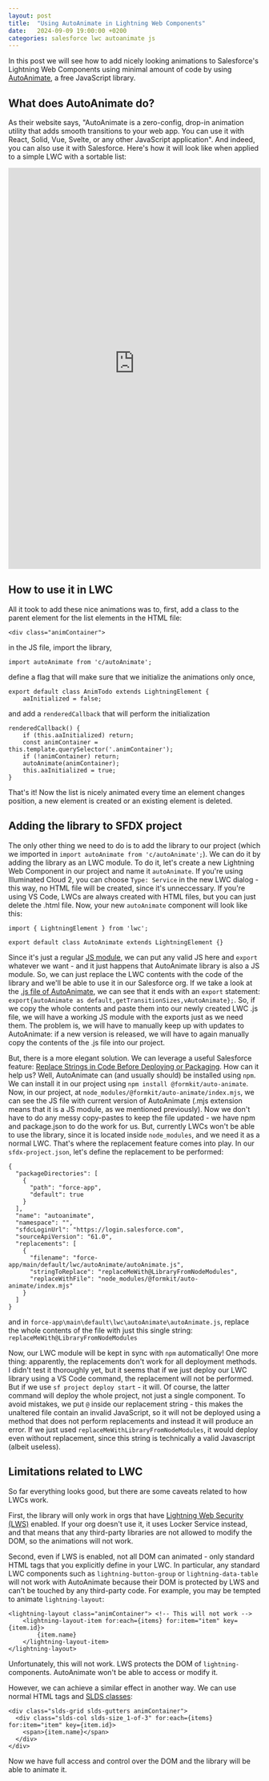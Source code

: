 ```yaml
---
layout: post
title:  "Using AutoAnimate in Lightning Web Components"
date:   2024-09-09 19:00:00 +0200
categories: salesforce lwc autoanimate js
---
```

In this post we will see how to add nicely looking animations to Salesforce's Lightning Web Components using minimal amount of code by using [AutoAnimate](https://autoanimate.style/), a free JavaScript library.

## What does AutoAnimate do?

As their website says, "AutoAnimate is a zero-config, drop-in animation utility that adds smooth transitions to your web app. You can use it with React, Solid, Vue, Svelte, or any other JavaScript application". And indeed, you can also use it with Salesforce. Here's how it will look like when applied to a simple LWC with a sortable list:

<iframe width="100%" height="800" src="https://empathetic-raccoon-u6p71g-dev-ed.trailblaze.my.site.com/autoAnimate/" frameborder="0"></iframe>

## How to use it in LWC

All it took to add these nice animations was to, first, add a class to the parent element for the list elements in the HTML file:

`<div class="animContainer">`

in the JS file, import the library,
```
import autoAnimate from 'c/autoAnimate';
```

define a flag that will make sure that we initialize the animations only once,
```
export default class AnimTodo extends LightningElement {
    aaInitialized = false;
```

and add a `renderedCallback` that will perform the initialization
```
renderedCallback() {
    if (this.aaInitialized) return;
    const animContainer = this.template.querySelector('.animContainer');
    if (!animContainer) return;
    autoAnimate(animContainer);
    this.aaInitialized = true;
}
```

That's it! Now the list is nicely animated every time an element changes position, a new element is created or an existing element is deleted.

## Adding the library to SFDX project

The only other thing we need to do is to add the library to our project (which we imported in `import autoAnimate from 'c/autoAnimate';`). We can do it by adding the library as an LWC module. To do it, let's create a new Lightning Web Component in our project and name it `autoAnimate`. If you're using Illuminated Cloud 2, you can choose `Type: Service` in the new LWC dialog - this way, no HTML file will be created, since it's unneccessary. If you're using VS Code, LWCs are always created with HTML files, but you can just delete the .html file. Now, your new `autoAnimate` component will look like this:

```
import { LightningElement } from 'lwc';

export default class AutoAnimate extends LightningElement {}
```

Since it's just a regular [JS module](https://developer.mozilla.org/en-US/docs/Web/JavaScript/Guide/Modules), we can put any valid JS here and `export` whatever we want - and it just happens that AutoAnimate library is also a JS module. So, we can just replace the LWC contents with the code of the library and we'll be able to use it in our Salesforce org. If we take a look at the [.js file of AutoAnimate](https://cdn.jsdelivr.net/npm/@formkit/auto-animate@latest/index.mjs), we can see that it ends with an `export` statement: `export{autoAnimate as default,getTransitionSizes,vAutoAnimate};`. So, if we copy the whole contents and paste them into our newly created LWC .js file, we will have a working JS module with the exports just as we need them. The problem is, we will have to manually keep up with updates to AutoAnimate: if a new version is released, we will have to again manually copy the contents of the .js file into our project.

But, there is a more elegant solution. We can leverage a useful Salesforce feature: [Replace Strings in Code Before Deploying or Packaging](https://developer.salesforce.com/docs/atlas.en-us.sfdx_dev.meta/sfdx_dev/sfdx_dev_ws_string_replace.htm). How can it help us? Well, AutoAnimate can (and usually should) be installed using `npm`. We can install it in our project using `npm install @formkit/auto-animate`. Now, in our project, at `node_modules/@formkit/auto-animate/index.mjs`, we can see the JS file with current version of AutoAnimate (.mjs extension means that it is a JS module, as we mentioned previously). Now we don't have to do any messy copy-pastes to keep the file updated - we have npm and package.json to do the work for us. But, currently LWCs won't be able to use the library, since it is located inside `node_modules`, and we need it as a normal LWC. That's where the replacement feature comes into play. In our `sfdx-project.json`, let's define the replacement to be performed:

```
{
  "packageDirectories": [
    {
      "path": "force-app",
      "default": true
    }
  ],
  "name": "autoanimate",
  "namespace": "",
  "sfdcLoginUrl": "https://login.salesforce.com",
  "sourceApiVersion": "61.0",
  "replacements": [
    {
      "filename": "force-app/main/default/lwc/autoAnimate/autoAnimate.js",
      "stringToReplace": "replaceMeWith@LibraryFromNodeModules",
      "replaceWithFile": "node_modules/@formkit/auto-animate/index.mjs"
    }
  ]
}
```
and in `force-app\main\default\lwc\autoAnimate\autoAnimate.js`, replace the whole contents of the file with just this single string:
`replaceMeWith@LibraryFromNodeModules`

Now, our LWC module will be kept in sync with `npm` automatically! One more thing: apparently, the replacements don't work for all deployment methods. I didn't test it thoroughly yet, but it seems that if we just deploy our LWC library using a VS Code command, the replacement will not be performed. But if we use `sf project deploy start` - it will. Of course, the latter command will deploy the whole project, not just a single component. To avoid mistakes, we put `@` inside our replacement string - this makes the unaltered file contain an invalid JavaScript, so it will not be deployed using a method that does not perform replacements and instead it will produce an error. If we just used `replaceMeWithLibraryFromNodeModules`, it would deploy even without replacement, since this string is technically a valid Javascript (albeit useless).

## Limitations related to LWC

So far everything looks good, but there are some caveats related to how LWCs work.

First, the library will only work in orgs that have [Lightning Web Security (LWS)](https://developer.salesforce.com/docs/platform/lwc/guide/security-lwsec-intro.html) enabled. If your org doesn't use it, it uses Locker Service instead, and that means that any third-party libraries are not allowed to modify the DOM, so the animations will not work.

Second, even if LWS is enabled, not all DOM can animated - only standard HTML tags that you explicitly define in your LWC. In particular, any standard LWC components such as `lightning-button-group` or `lightning-data-table` will not work with AutoAnimate because their DOM is protected by LWS and can't be touched by any third-party code. For example, you may be tempted to animate `lightning-layout`:

```
<lightning-layout class="animContainer"> <!-- This will not work -->
    <lightning-layout-item for:each={items} for:item="item" key={item.id}>
        {item.name}
    </lightning-layout-item>
</lightning-layout>
```
Unfortunately, this will not work. LWS protects the DOM of `lightning-` components. AutoAnimate won't be able to access or modify it.

However, we can achieve a similar effect in another way. We can use normal HTML tags and [SLDS classes](https://www.lightningdesignsystem.com/utilities/grid/):

```
<div class="slds-grid slds-gutters animContainer">
  <div class="slds-col slds-size_1-of-3" for:each={items} for:item="item" key={item.id}>
    <span>{item.name}</span>
  </div>
</div>
```
Now we have full access and control over the DOM and the library will be able to animate it.